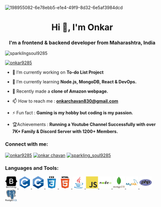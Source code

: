 
![198955082-6e78ebb5-e1e4-49f9-8d32-6e5af3984dcd](https://github.com/sparklingsoul9285/SparklingSoul/assets/96675205/aa6f7b51-7bf6-46cc-b87c-31c89f36bf81)

<h1 align="center">Hi 👋, I'm Onkar</h1>
<h3 align="center">I'm a frontend & backend developer from Maharashtra, India</h3>

<p align="left"> <img src="https://komarev.com/ghpvc/?username=sparkilngsoul9285&label=Profile%20views&color=0e75b6&style=flat" alt="sparkilngsoul9285" /> </p>

<p align="left"> <a href="https://twitter.com/onkar9285" target="blank"><img src="https://img.shields.io/twitter/follow/onkar9285?logo=twitter&style=for-the-badge" alt="onkar9285" /></a> </p>

- 🔭 I’m currently working on **To-do List Project**

- 🌱 I’m currently learning **Node.js, MongoDB, React & DevOps.**

- 👯 Recently made a **clone of Amazon webpage.**

- 📫 How to reach me : **onkarchavan830@gmail.com**

- ⚡ Fun fact : **Gaming is my hobby but coding is my passion.**

- 🏆Achievements : **Running a Youtube Channel Successfully with over 7K+ Family & Discord Server with 1200+ Members.**

<h3 align="left">Connect with me:</h3>
<p align="left">
<a href="https://twitter.com/onkar9285" target="blank"><img align="center" src="https://raw.githubusercontent.com/rahuldkjain/github-profile-readme-generator/master/src/images/icons/Social/twitter.svg" alt="onkar9285" height="30" width="40" /></a>
<a href="https://linkedin.com/in/onkar chavan" target="blank"><img align="center" src="https://raw.githubusercontent.com/rahuldkjain/github-profile-readme-generator/master/src/images/icons/Social/linked-in-alt.svg" alt="onkar chavan" height="30" width="40" /></a>
<a href="https://instagram.com/sparkling_soul9285" target="blank"><img align="center" src="https://raw.githubusercontent.com/rahuldkjain/github-profile-readme-generator/master/src/images/icons/Social/instagram.svg" alt="sparkling_soul9285" height="30" width="40" /></a>
</p>

<h3 align="left">Languages and Tools:</h3>
<p align="left"> <a href="https://getbootstrap.com" target="_blank" rel="noreferrer"> <img src="https://raw.githubusercontent.com/devicons/devicon/master/icons/bootstrap/bootstrap-plain-wordmark.svg" alt="bootstrap" width="40" height="40"/> </a> <a href="https://www.cprogramming.com/" target="_blank" rel="noreferrer"> <img src="https://raw.githubusercontent.com/devicons/devicon/master/icons/c/c-original.svg" alt="c" width="40" height="40"/> </a> <a href="https://www.w3schools.com/cpp/" target="_blank" rel="noreferrer"> <img src="https://raw.githubusercontent.com/devicons/devicon/master/icons/cplusplus/cplusplus-original.svg" alt="cplusplus" width="40" height="40"/> </a> <a href="https://www.w3schools.com/css/" target="_blank" rel="noreferrer"> <img src="https://raw.githubusercontent.com/devicons/devicon/master/icons/css3/css3-original-wordmark.svg" alt="css3" width="40" height="40"/> </a> <a href="https://www.w3.org/html/" target="_blank" rel="noreferrer"> <img src="https://raw.githubusercontent.com/devicons/devicon/master/icons/html5/html5-original-wordmark.svg" alt="html5" width="40" height="40"/> </a> <a href="https://www.java.com" target="_blank" rel="noreferrer"> <img src="https://raw.githubusercontent.com/devicons/devicon/master/icons/java/java-original.svg" alt="java" width="40" height="40"/> </a> <a href="https://developer.mozilla.org/en-US/docs/Web/JavaScript" target="_blank" rel="noreferrer"> <img src="https://raw.githubusercontent.com/devicons/devicon/master/icons/javascript/javascript-original.svg" alt="javascript" width="40" height="40"/> </a> <a href="https://nodejs.org" target="_blank" rel="noreferrer"> <img src="https://raw.githubusercontent.com/devicons/devicon/master/icons/nodejs/nodejs-original-wordmark.svg" alt="nodejs" width="40" height="40"/> </a><a href="https://www.mongodb.com/" target="_blank" rel="noreferrer"> <img src="https://raw.githubusercontent.com/devicons/devicon/master/icons/mongodb/mongodb-original-wordmark.svg" alt="mongodb" width="40" height="40"/> </a> <a href="https://www.mysql.com/" target="_blank" rel="noreferrer"> <img src="https://raw.githubusercontent.com/devicons/devicon/master/icons/mysql/mysql-original-wordmark.svg" alt="mysql" width="40" height="40"/> </a> <a href="https://www.php.net" target="_blank" rel="noreferrer"> <img src="https://raw.githubusercontent.com/devicons/devicon/master/icons/php/php-original.svg" alt="php" width="40" height="40"/> </a> <a href="https://www.postgresql.org" target="_blank" rel="noreferrer"> <img src="https://raw.githubusercontent.com/devicons/devicon/master/icons/postgresql/postgresql-original-wordmark.svg" alt="postgresql" width="40" height="40"/> </a> </p>
